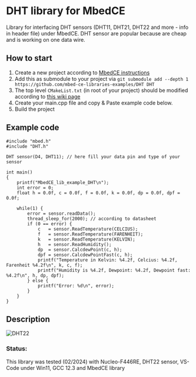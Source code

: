 # DHT library for MbedCE

Library for interfacing DHT sensors (DHT11, DHT21, DHT22 and more - info in header file) under MbedCE. DHT sensor are popular because are cheap and is working on one data wire.

## How to start
1. Create a new project according to [MbedCE instructions](https://github.com/mbed-ce/mbed-os/wiki)
2. Add this as submodule to your project via `git submodule add --depth 1 https://github.com/mbed-ce-libraries-examples/DHT DHT`
3. The top level `CMakeList.txt` (in root of your project) should be modified according to [this wiki page](https://github.com/mbed-ce/mbed-os/wiki/MbedOS-configuration#libraries-in-your-application)
4. Create your main.cpp file and copy & Paste example code below.
5. Build the project

## Example code
```
#include "mbed.h"
#include "DHT.h"

DHT sensor(D4, DHT11); // here fill your data pin and type of your sensor

int main()
{
    printf("MbedCE_lib_example_DHT\n");
    int error = 0;
    float h = 0.0f, c = 0.0f, f = 0.0f, k = 0.0f, dp = 0.0f, dpf = 0.0f;

    while(1) {
        error = sensor.readData();
        thread_sleep_for(2000); // according to datasheet
        if (0 == error) {
            c   = sensor.ReadTemperature(CELCIUS);
            f   = sensor.ReadTemperature(FARENHEIT);
            k   = sensor.ReadTemperature(KELVIN);
            h   = sensor.ReadHumidity();
            dp  = sensor.CalcdewPoint(c, h);
            dpf = sensor.CalcdewPointFast(c, h);
            printf("Temperature in Kelvin: %4.2f, Celcius: %4.2f, Farenheit %4.2f\n", k, c, f);
            printf("Humidity is %4.2f, Dewpoint: %4.2f, Dewpoint fast: %4.2f\n", h, dp, dpf);
        } else {
            printf("Error: %d\n", error);
        }
    }
}
```
## Description
![DHT22](https://github.com/mbed-ce-libraries-examples/DHT/assets/23274499/c486440f-6d92-46cc-b797-30497c0a6011)


### Status:
This library was tested (02/2024) with Nucleo-F446RE, DHT22 sensor, VS-Code under Win11, GCC 12.3 and MbedCE library
